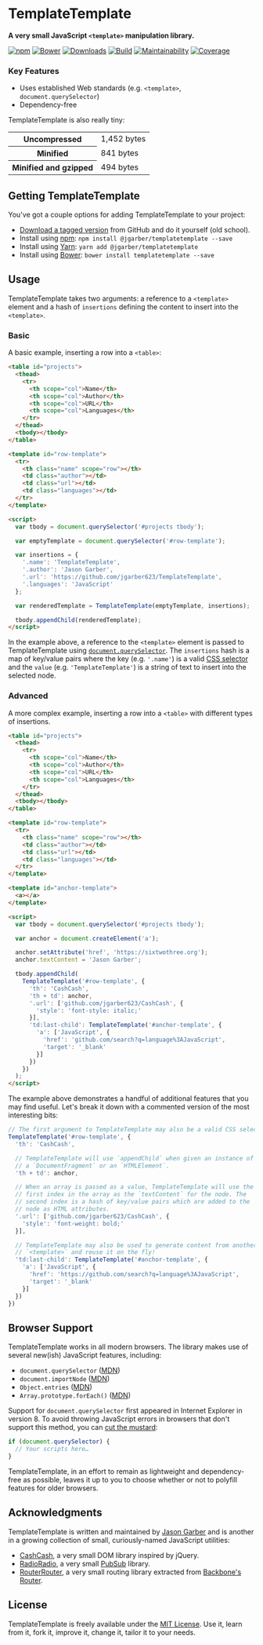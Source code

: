# TemplateTemplate

**A very small JavaScript `<template>` manipulation library.**

[![npm](https://img.shields.io/npm/v/@jgarber/templatetemplate.svg?style=for-the-badge)](https://www.npmjs.com/package/@jgarber/templatetemplate)
[![Bower](https://img.shields.io/bower/v/templatetemplate.svg?style=for-the-badge)](https://bower.io/search/?q=templatetemplate)
[![Downloads](https://img.shields.io/npm/dt/@jgarber/templatetemplate.svg?style=for-the-badge)](https://www.npmjs.com/package/@jgarber/templatetemplate)
[![Build](https://img.shields.io/travis/jgarber623/TemplateTemplate.svg?style=for-the-badge)](https://travis-ci.org/jgarber623/TemplateTemplate)
[![Maintainability](https://img.shields.io/codeclimate/maintainability/jgarber623/TemplateTemplate.svg?style=for-the-badge)](https://codeclimate.com/github/jgarber623/TemplateTemplate)
[![Coverage](https://img.shields.io/codeclimate/coverage/jgarber623/TemplateTemplate.svg?style=for-the-badge)](https://codeclimate.com/github/jgarber623/TemplateTemplate)

### Key Features

- Uses established Web standards (e.g. `<template>`, `document.querySelector`)
- Dependency-free

TemplateTemplate is also really tiny:

<table>
  <tbody>
    <tr>
      <th>Uncompressed</th>
      <td>1,452 bytes</td>
    </tr>
    <tr>
      <th>Minified</th>
      <td>841 bytes</td>
    </tr>
    <tr>
      <th>Minified and gzipped</th>
      <td>494 bytes</td>
    </tr>
  </tbody>
</table>

## Getting TemplateTemplate

You've got a couple options for adding TemplateTemplate to your project:

- [Download a tagged version](https://github.com/jgarber623/TemplateTemplate/tags) from GitHub and do it yourself (old school).
- Install using [npm](https://www.npmjs.com/package/@jgarber/templatetemplate): `npm install @jgarber/templatetemplate --save`
- Install using [Yarn](https://yarnpkg.com/en/package/@jgarber/templatetemplate): `yarn add @jgarber/templatetemplate`
- Install using [Bower](https://bower.io/search/?q=templatetemplate): `bower install templatetemplate --save`

## Usage

TemplateTemplate takes two arguments: a reference to a `<template>` element and a hash of `insertions` defining the content to insert into the `<template>`.

### Basic

A basic example, inserting a row into a `<table>`:

```html
<table id="projects">
  <thead>
    <tr>
      <th scope="col">Name</th>
      <th scope="col">Author</th>
      <th scope="col">URL</th>
      <th scope="col">Languages</th>
    </tr>
  </thead>
  <tbody></tbody>
</table>

<template id="row-template">
  <tr>
    <th class="name" scope="row"></th>
    <td class="author"></td>
    <td class="url"></td>
    <td class="languages"></td>
  </tr>
</template>

<script>
  var tbody = document.querySelector('#projects tbody');

  var emptyTemplate = document.querySelector('#row-template');

  var insertions = {
    '.name': 'TemplateTemplate',
    '.author': 'Jason Garber',
    '.url': 'https://github.com/jgarber623/TemplateTemplate',
    '.languages': 'JavaScript'
  };

  var renderedTemplate = TemplateTemplate(emptyTemplate, insertions);

  tbody.appendChild(renderedTemplate);
</script>
```

In the example above, a reference to the `<template>` element is passed to TemplateTemplate using [`document.querySelector`](https://developer.mozilla.org/en-US/docs/Web/API/Document/querySelector). The `insertions` hash is a map of key/value pairs where the key (e.g. `'.name'`) is a valid [CSS selector](https://developer.mozilla.org/en-US/docs/Web/CSS/CSS_Selectors) and the `value` (e.g. `'TemplateTemplate'`) is a string of text to insert into the selected node.

### Advanced

A more complex example, inserting a row into a `<table>` with different types of insertions.

```html
<table id="projects">
  <thead>
    <tr>
      <th scope="col">Name</th>
      <th scope="col">Author</th>
      <th scope="col">URL</th>
      <th scope="col">Languages</th>
    </tr>
  </thead>
  <tbody></tbody>
</table>

<template id="row-template">
  <tr>
    <th class="name" scope="row"></th>
    <td class="author"></td>
    <td class="url"></td>
    <td class="languages"></td>
  </tr>
</template>

<template id="anchor-template">
  <a></a>
</template>

<script>
  var tbody = document.querySelector('#projects tbody');

  var anchor = document.createElement('a');

  anchor.setAttribute('href', 'https://sixtwothree.org');
  anchor.textContent = 'Jason Garber';

  tbody.appendChild(
    TemplateTemplate('#row-template', {
      'th': 'CashCash',
      'th + td': anchor,
      '.url': ['github.com/jgarber623/CashCash', {
        'style': 'font-style: italic;'
      }],
      'td:last-child': TemplateTemplate('#anchor-template', {
        'a': ['JavaScript', {
          'href': 'github.com/search?q=language%3AJavaScript',
          'target': '_blank'
        }]
      })
    })
  );
</script>
```

The example above demonstrates a handful of additional features that you may find useful. Let's break it down with a commented version of the most interesting bits:

```js
// The first argument to TemplateTemplate may also be a valid CSS selector.
TemplateTemplate('#row-template', {
  'th': 'CashCash',

  // TemplateTemplate will use `appendChild` when given an instance of
  // a `DocumentFragment` or an `HTMLElement`.
  'th + td': anchor,

  // When an array is passed as a value, TemplateTemplate will use the
  // first index in the array as the `textContent` for the node. The
  // second index is a hash of key/value pairs which are added to the
  // node as HTML attributes.
  '.url': ['github.com/jgarber623/CashCash', {
    'style': 'font-weight: bold;'
  }],

  // TemplateTemplate may also be used to generate content from another
  // `<template>` and reuse it on the fly!
  'td:last-child': TemplateTemplate('#anchor-template', {
    'a': ['JavaScript', {
      'href': 'https://github.com/search?q=language%3AJavaScript',
      'target': '_blank'
    }]
  })
})
```

## Browser Support

TemplateTemplate works in all modern browsers. The library makes use of several new(ish) JavaScript features, including:

- `document.querySelector` ([MDN](https://developer.mozilla.org/en-US/docs/Web/API/Document/querySelector))
- `document.importNode` ([MDN](https://developer.mozilla.org/en-US/docs/Web/API/Document/importNode))
- `Object.entries` ([MDN](https://developer.mozilla.org/en-US/docs/Web/JavaScript/Reference/Global_Objects/Object/entries))
- `Array.prototype.forEach()` ([MDN](https://developer.mozilla.org/en-US/docs/Web/JavaScript/Reference/Global_Objects/Array/forEach))

Support for `document.querySelector` first appeared in Internet Explorer in version 8. To avoid throwing JavaScript errors in browsers that don't support this method, you can [cut the mustard](http://responsivenews.co.uk/post/18948466399/cutting-the-mustard):

```js
if (document.querySelector) {
  // Your scripts here…
}
```

TemplateTemplate, in an effort to remain as lightweight and dependency-free as possible, leaves it up to you to choose whether or not to polyfill features for older browsers.

## Acknowledgments

TemplateTemplate is written and maintained by [Jason Garber](https://sixtwothree.org/) and is another in a growing collection of small, curiously-named JavaScript utilities:

- [CashCash](https://github.com/jgarber623/CashCash), a very small DOM library inspired by jQuery.
- [RadioRadio](https://github.com/jgarber623/RadioRadio), a very small [PubSub](https://en.wikipedia.org/wiki/Publish–subscribe_pattern) library.
- [RouterRouter](https://github.com/jgarber623/RouterRouter), a very small routing library extracted from [Backbone's Router](http://backbonejs.org/docs/backbone.html#section-185).

## License

TemplateTemplate is freely available under the [MIT License](https://opensource.org/licenses/MIT). Use it, learn from it, fork it, improve it, change it, tailor it to your needs.

